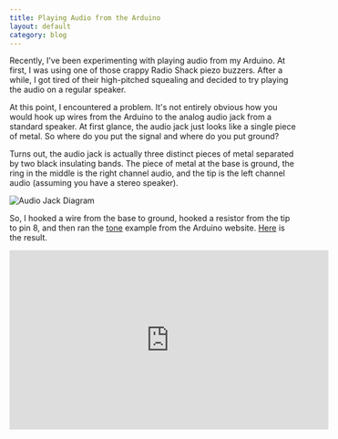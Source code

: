 ```yaml
---
title: Playing Audio from the Arduino
layout: default
category: blog
---
```


Recently, I've been experimenting with playing audio from my Arduino.
At first, I was using one of those crappy Radio Shack piezo buzzers.
After a while, I got tired of their high-pitched squealing and decided to
try playing the audio on a regular speaker.

At this point, I encountered a problem. It's not entirely obvious how you
would hook up wires from the Arduino to the analog audio jack from a standard
speaker. At first glance, the audio jack just looks like a single piece of
metal. So where do you put the signal and where do you put ground?

Turns out, the audio jack is actually three distinct pieces of metal separated
by two black insulating bands. The piece of metal at the base is ground, the
ring in the middle is the right channel audio, and the tip is the left
channel audio (assuming you have a stereo speaker). 

![Audio Jack Diagram](http://i.imgur.com/QqM9KlZ.png)

So, I hooked a wire from the base to ground, hooked a resistor from the tip to 
pin 8, and then ran the [tone](http://arduino.cc/en/Tutorial/Tone) example
from the Arduino website. [Here](http://youtu.be/vuev2IG9LZ4) is the result.

<iframe width="560" height="315" src="http://www.youtube.com/embed/vuev2IG9LZ4" 
    frameborder="0">Youtube Embedding Disabled</iframe>
